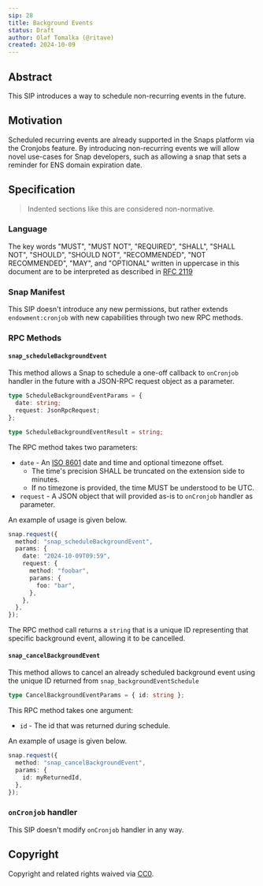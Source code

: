 ```yaml
---
sip: 28
title: Background Events
status: Draft
author: Olaf Tomalka (@ritave)
created: 2024-10-09
---
```


## Abstract

This SIP introduces a way to schedule non-recurring events in the future.

## Motivation

Scheduled recurring events are already supported in the Snaps platform via the Cronjobs feature. By introducing non-recurring events we will allow novel use-cases for Snap developers, such as allowing a snap that sets a reminder for ENS domain expiration date.

## Specification

> Indented sections like this are considered non-normative.

### Language

The key words "MUST", "MUST NOT", "REQUIRED", "SHALL", "SHALL NOT",
"SHOULD", "SHOULD NOT", "RECOMMENDED", "NOT RECOMMENDED", "MAY", and
"OPTIONAL" written in uppercase in this document are to be interpreted as described in [RFC 2119](https://www.ietf.org/rfc/rfc2119.txt)

### Snap Manifest

This SIP doesn't introduce any new permissions, but rather extends `endowment:cronjob` with new capabilities through two new RPC methods.

### RPC Methods

#### `snap_scheduleBackgroundEvent`

This method allows a Snap to schedule a one-off callback to `onCronjob` handler in the future with a JSON-RPC request object as a parameter.

```typescript
type ScheduleBackgroundEventParams = {
  date: string;
  request: JsonRpcRequest;
};

type ScheduleBackgroundEventResult = string;
```

The RPC method takes two parameters:

- `date` - An [ISO 8601](https://en.wikipedia.org/wiki/ISO_8601) date and time and optional timezone offset.
  - The time's precision SHALL be truncated on the extension side to minutes.
  - If no timezone is provided, the time MUST be understood to be UTC.
- `request` - A JSON object that will provided as-is to `onCronjob` handler as parameter.

An example of usage is given below.

```typescript
snap.request({
  method: "snap_scheduleBackgroundEvent",
  params: {
    date: "2024-10-09T09:59",
    request: {
      method: "foobar",
      params: {
        foo: "bar",
      },
    },
  },
});
```

The RPC method call returns a `string` that is a unique ID representing that specific background event, allowing it to be cancelled.

#### `snap_cancelBackgroundEvent`

This method allows to cancel an already scheduled background event using the unique ID returned from `snap_backgroundEventSchedule`

```typescript
type CancelBackgroundEventParams = { id: string };
```

This RPC method takes one argument:

- `id` - The id that was returned during schedule.

An example of usage is given below.

```typescript
snap.request({
  method: "snap_cancelBackgroundEvent",
  params: {
    id: myReturnedId,
  },
});
```

### `onCronjob` handler

This SIP doesn't modify `onCronjob` handler in any way.

## Copyright

Copyright and related rights waived via [CC0](../LICENSE).
